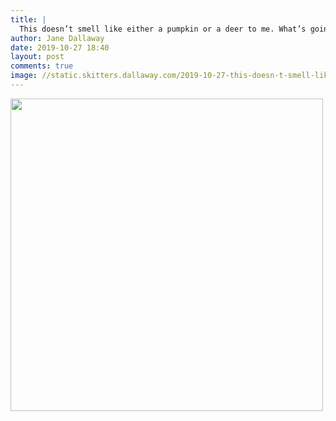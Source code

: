 ```yaml
---
title: |
  This doesn’t smell like either a pumpkin or a deer to me. What’s going on here?
author: Jane Dallaway
date: 2019-10-27 18:40
layout: post
comments: true
image: //static.skitters.dallaway.com/2019-10-27-this-doesn-t-smell-like-either-a-pumpkin-or-a-deer-to-me--what-s-going-on-here-thumb-1-IMG-0069.JPG
---
```


<div>
        <a href="//static.skitters.dallaway.com/2019-10-27-this-doesn-t-smell-like-either-a-pumpkin-or-a-deer-to-me--what-s-going-on-here-fullsize-1-IMG-0069.JPG">
          <img src="//static.skitters.dallaway.com/2019-10-27-this-doesn-t-smell-like-either-a-pumpkin-or-a-deer-to-me--what-s-going-on-here-thumb-1-IMG-0069.JPG" width="500" height="500"/>
        </a>
      </div>


  
      